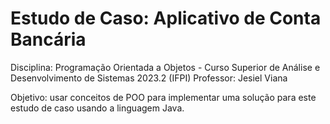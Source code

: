 # Estudo de Caso: Aplicativo de Conta Bancária
Disciplina: Programação Orientada a Objetos - Curso Superior de Análise e Desenvolvimento de Sistemas 2023.2 (IFPI)
Professor: Jesiel Viana

Objetivo: usar conceitos de POO para implementar uma solução para este estudo de caso usando a linguagem Java.
